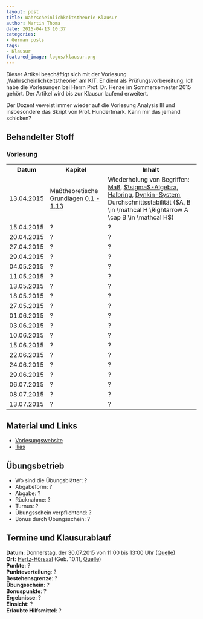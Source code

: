 ```yaml
---
layout: post
title: Wahrscheinlichkeitstheorie-Klausur
author: Martin Thoma
date: 2015-04-13 10:37
categories:
- German posts
tags:
- Klausur
featured_image: logos/klausur.png
---
```

<div class="info">Dieser Artikel beschäftigt sich mit der Vorlesung &bdquo;Wahrscheinlichkeitstheorie&ldquo; am KIT. Er dient als Prüfungsvorbereitung. Ich habe die Vorlesungen bei Herrn Prof. Dr. Henze im Sommersemester 2015 gehört. Der Artikel wird bis zur Klausur laufend erweitert.</div>

Der Dozent veweist immer wieder auf die Vorlesung Analysis III und insbesondere
das Skript von Prof. Hundertmark. Kann mir das jemand schicken?

## Behandelter Stoff

### Vorlesung
<table>
<tr>
    <th>Datum</th>
    <th>Kapitel</th>
    <th>Inhalt</th>
</tr>
<tr>
<td>13.04.2015</td>
<td>Maßtheoretische Grundlagen <a href="https://ilias.studium.kit.edu/ilias.php?ref_id=422503&cmd=sendfile&cmdClass=ilrepositorygui&cmdNode=ed&baseClass=ilRepositoryGUI">0.1 - 1.13</a></td>
<td>Wiederholung von Begriffen: <a href="https://de.wikipedia.org/wiki/Ma%C3%9F_(Mathematik)#Definition">Maß</a>, <a href="https://de.wikipedia.org/wiki/%CE%A3-Algebra#Definition">$\sigma$-Algebra</a>, <a href="https://de.wikipedia.org/wiki/Halbring_(Mengensystem)#Definition">Halbring</a>, <a href="https://de.wikipedia.org/wiki/Dynkin-System#Definition">Dynkin-System</a>, Durchschnittsstabilität ($A, B \in \mathcal H \Rightarrow A \cap B \in \mathcal H$)</td>
</tr>
<tr>
<td>15.04.2015</td>
<td>?</td>
<td>?</td>
</tr>
<tr>
<td>20.04.2015</td>
<td>?</td>
<td>?</td>
</tr>
<tr>
<td>27.04.2015</td>
<td>?</td>
<td>?</td>
</tr>
<tr>
<td>29.04.2015</td>
<td>?</td>
<td>?</td>
</tr>
<tr>
<td>04.05.2015</td>
<td>?</td>
<td>?</td>
</tr>
<tr>
<td>11.05.2015</td>
<td>?</td>
<td>?</td>
</tr>
<tr>
<td>13.05.2015</td>
<td>?</td>
<td>?</td>
</tr>
<tr>
<td>18.05.2015</td>
<td>?</td>
<td>?</td>
</tr>
<tr>
<td>27.05.2015</td>
<td>?</td>
<td>?</td>
</tr>
<tr>
<td>01.06.2015</td>
<td>?</td>
<td>?</td>
</tr>
<tr>
<td>03.06.2015</td>
<td>?</td>
<td>?</td>
</tr>
<tr>
<td>10.06.2015</td>
<td>?</td>
<td>?</td>
</tr>
<tr>
<td>15.06.2015</td>
<td>?</td>
<td>?</td>
</tr>
<tr>
<td>22.06.2015</td>
<td>?</td>
<td>?</td>
</tr>
<tr>
<td>24.06.2015</td>
<td>?</td>
<td>?</td>
</tr>
<tr>
<td>29.06.2015</td>
<td>?</td>
<td>?</td>
</tr>
<tr>
<td>06.07.2015</td>
<td>?</td>
<td>?</td>
</tr>
<tr>
<td>08.07.2015</td>
<td>?</td>
<td>?</td>
</tr>
<tr>
<td>13.07.2015</td>
<td>?</td>
<td>?</td>
</tr>
</table>

## Material und Links

* [Vorlesungswebsite](http://www.math.kit.edu/stoch/lehre/wt2015s/de)
* [Ilias](https://ilias.studium.kit.edu/ilias.php?ref_id=419886&cmd=frameset&cmdClass=ilrepositorygui&cmdNode=ed&baseClass=ilRepositoryGUI)

## Übungsbetrieb

* Wo sind die Übungsblätter: ?
* Abgabeform: ?
* Abgabe: ?
* Rücknahme: ?
* Turnus: ?
* Übungsschein verpflichtend: ?
* Bonus durch Übungsschein: ?

## Termine und Klausurablauf

**Datum**: Donnerstag, der 30.07.2015 von 11:00 bis 13:00 Uhr ([Quelle](https://ilias.studium.kit.edu/ilias.php?ref_id=422581&cmd=sendfile&cmdClass=ilrepositorygui&cmdNode=ed&baseClass=ilRepositoryGUI))<br/>
**Ort**: [Hertz-Hörsaal](http://www.kithub.de/map/2289) (Geb. 10.11, [Quelle](https://ilias.studium.kit.edu/ilias.php?ref_id=422581&cmd=sendfile&cmdClass=ilrepositorygui&cmdNode=ed&baseClass=ilRepositoryGUI))<br/>
**Punkte**: ?<br/>
**Punkteverteilung**: ?<br/>
**Bestehensgrenze**: ?<br/>
**Übungsschein**: ?<br/>
**Bonuspunkte**: ?<br/>
**Ergebnisse**: ?<br/>
**Einsicht**: ?<br/>
**Erlaubte Hilfsmittel**: ?
